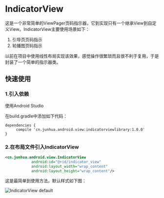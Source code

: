 # IndicatorView
这是一个非常简单的ViewPager页码指示器，它到实现只有一个继承View到自定义View。IndicatorView主要使用场景如下：

1. 引导页页码指示
2. 轮播图页码指示

以前在项目中使用线性布局实现该效果，感觉操作很繁琐而且很不利于复用，于是封装了一个简单的指示器类。

## 快速使用

### 1.引入依赖

使用Android Studio

在build.gradle中添加如下代码：
```
dependencies {
     compile 'cn.junhua.android.view:indicatorviewlibrary:1.0.0'
}
```


### 2.在布局文件引入IndicatorView

```xml
<cn.junhua.android.view.IndicatorView
            android:id="@+id/indicator_view"
            android:layout_width="wrap_content"
            android:layout_height="wrap_content"/>
```

这是最简单到使用方法，默认样式如下图：

![IndicatorView default](https://github.com/JunhuaLin/IndicatorView/tree/master/photo/indicatorview_default.png)

